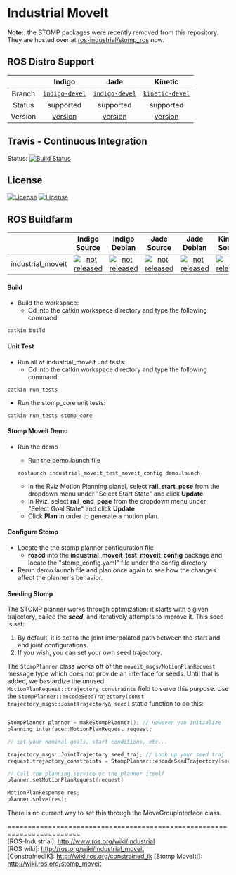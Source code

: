 # Industrial MoveIt

**Note:**: the STOMP packages were recently removed from this repository. They are hosted over at [ros-industrial/stomp_ros](https://github.com/ros-industrial/stomp_ros) now.


## ROS Distro Support

|         | Indigo | Jade | Kinetic |
|:-------:|:------:|:----:|:-------:|
| Branch  | [`indigo-devel`](https://github.com/ros-industrial/industrial_moveit/tree/indigo-devel) | [`indigo-devel`](https://github.com/ros-industrial/industrial_moveit/tree/indigo-devel) | [`kinetic-devel`](https://github.com/ros-industrial/industrial_moveit/tree/kinetic-devel) |
| Status  |  supported | supported |  supported |
| Version | [version](http://repositories.ros.org/status_page/ros_indigo_default.html?q=industrial_moveit) | [version](http://repositories.ros.org/status_page/ros_jade_default.html?q=industrial_moveit) | [version](http://repositories.ros.org/status_page/ros_kinetic_default.html?q=industrial_moveit) |

## Travis - Continuous Integration

Status: [![Build Status](https://travis-ci.com/ros-industrial/industrial_moveit.svg?branch=kinetic-devel)](https://travis-ci.com/ros-industrial/industrial_moveit)

## License

[![License](https://img.shields.io/badge/License-BSD%203--Clause-blue.svg)](https://opensource.org/licenses/BSD-3-Clause)
[![License](https://img.shields.io/badge/License-Apache%202.0-blue.svg)](https://opensource.org/licenses/Apache-2.0)

## ROS Buildfarm

|         | Indigo Source | Indigo Debian | Jade Source | Jade Debian |  Kinetic Source  |  Kinetic Debian |
|:-------:|:-------------------:|:-------------------:|:-------------------:|:-------------------:|:-------------------:|:-------------------:|
| industrial_moveit | [![not released](http://build.ros.org/buildStatus/icon?job=Isrc_uT__industrial_moveit__ubuntu_trusty__source)](http://build.ros.org/view/Isrc_uT/job/Isrc_uT__industrial_moveit__ubuntu_trusty__source/) | [![not released](http://build.ros.org/buildStatus/icon?job=Ibin_uT64__industrial_moveit__ubuntu_trusty_amd64__binary)](http://build.ros.org/view/Ibin_uT64/job/Ibin_uT64__industrial_moveit__ubuntu_trusty_amd64__binary/) | [![not released](http://build.ros.org/buildStatus/icon?job=Jsrc_uT__industrial_moveit__ubuntu_trusty__source)](http://build.ros.org/view/Jsrc_uT/job/Jsrc_uT__industrial_moveit__ubuntu_trusty__source/) | [![not released](http://build.ros.org/buildStatus/icon?job=Jbin_uT64__industrial_moveit__ubuntu_trusty_amd64__binary)](http://build.ros.org/view/Jbin_uT64/job/Jbin_uT64__industrial_moveit__ubuntu_trusty_amd64__binary/) | [![not released](http://build.ros.org/buildStatus/icon?job=Ksrc_uX__industrial_moveit__ubuntu_xenial__source)](http://build.ros.org/view/Ksrc_uX/job/Ksrc_uX__industrial_moveit__ubuntu_xenial__source/) | [![not released](http://build.ros.org/buildStatus/icon?job=Kbin_uX64__industrial_moveit__ubuntu_xenial_amd64__binary)](http://build.ros.org/view/Kbin_uX64/job/Kbin_uX64__industrial_moveit__ubuntu_xenial_amd64__binary/) |

#### Build
- Build the workspace:
  - Cd into the catkin workspace directory and type the following command:
```
catkin build
```

#### Unit Test
- Run all of industrial_moveit unit tests:
  - Cd into the catkin workspace directory and type the following command:
```
catkin run_tests 
```
- Run the stomp_core unit tests:
```
catkin run_tests stomp_core
```


#### Stomp Moveit Demo
- Run the demo
  - Run the demo.launch file
  ```
  roslaunch industrial_moveit_test_moveit_config demo.launch
  ```

  - In the Rviz Motion Planning planel, select **rail_start_pose** from the dropdown menu under "Select Start State" and click **Update**
  - In Rviz, select **rail_end_pose** from the dropdown menu under "Select Goal State" and click **Update**  
  - Click **Plan** in order to generate a motion plan.

#### Configure Stomp
- Locate the the stomp planner configuration file
  - **roscd** into the **industrial_moveit_test_moveit_config** package and locate the "stomp_config.yaml" file under the config directory
- Rerun demo.launch file and plan once again to see how the changes affect the planner's behavior.

#### Seeding Stomp
The STOMP planner works through optimization: it starts with a given trajectory, called the ***seed***, and iteratively attempts to improve it. This seed is set:
 1. By default, it is set to the joint interpolated path between the start and end joint configurations.
 2. If you wish, you can set your own seed trajectory.

The `StompPlanner` class works off of the `moveit_msgs/MotionPlanRequest` message type which does not provide an interface for seeds. Until that is added, we bastardize the unused `MotionPlanRequest::trajectory_constraints` field to serve this purpose. Use the `StompPlanner::encodeSeedTrajectory(const trajectory_msgs::JointTrajectory& seed)` static function to do this:

```c++

StompPlanner planner = makeStompPlanner(); // However you initialize
planning_interface::MotionPlanRequest request;

// set your nominal goals, start conditions, etc...

trajectory_msgs::JointTrajectory seed_traj; // Look up your seed traj
request.trajectory_constraints = StompPlanner::encodeSeedTrajectory(seed_traj);

// Call the planning service or the planner itself
planner.setMotionPlanRequest(request)

MotionPlanResponse res;
planner.solve(res);
``` 
There is no current way to set this through the MoveGroupInterface class. 

========================================================================  
[ROS-Industrial]: http://www.ros.org/wiki/Industrial  
[ROS wiki]: http://ros.org/wiki/industrial_moveit  
[ConstrainedIK]: http://wiki.ros.org/constrained_ik
[Stomp MoveIt!]: http://wiki.ros.org/stomp_moveit

